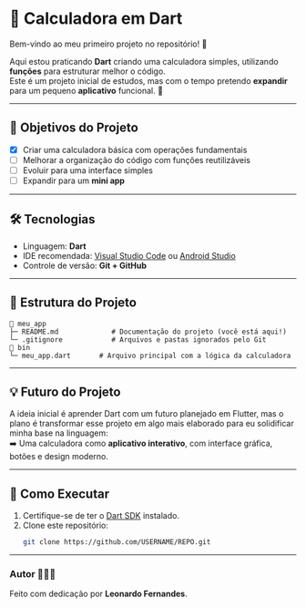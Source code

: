 # 🧮 Calculadora em Dart

Bem-vindo ao meu primeiro projeto no repositório! 🚀  

Aqui estou praticando **Dart** criando uma calculadora simples, utilizando **funções** para estruturar melhor o código.  
Este é um projeto inicial de estudos, mas com o tempo pretendo **expandir** para um pequeno **aplicativo** funcional. 📱

---

## 📌 Objetivos do Projeto
- [x] Criar uma calculadora básica com operações fundamentais  
- [ ] Melhorar a organização do código com funções reutilizáveis  
- [ ] Evoluir para uma interface simples  
- [ ] Expandir para um **mini app**  

---

## 🛠️ Tecnologias
- Linguagem: **Dart**  
- IDE recomendada: [Visual Studio Code](https://code.visualstudio.com/) ou [Android Studio](https://developer.android.com/studio)  
- Controle de versão: **Git + GitHub**  

---

## 📂 Estrutura do Projeto
~~~ 
📁 meu_app
├─ README.md             # Documentação do projeto (você está aqui!)
└─ .gitignore            # Arquivos e pastas ignorados pelo Git
📁 bin
└─ meu_app.dart       # Arquivo principal com a lógica da calculadora
~~~


---

## 💡 Futuro do Projeto
A ideia inicial é aprender Dart com um futuro planejado em Flutter, mas o plano é transformar esse projeto em algo mais elaborado para eu solidificar minha base na linguagem:  
➡️ Uma calculadora como **aplicativo interativo**, com interface gráfica, botões e design moderno.  

---

## 🚀 Como Executar
1. Certifique-se de ter o [Dart SDK](https://dart.dev/get-dart) instalado.  
2. Clone este repositório:  
   ```bash
   git clone https://github.com/USERNAME/REPO.git

---

### Autor 👨🏼‍💻
Feito com dedicação por **Leonardo Fernandes**.  
